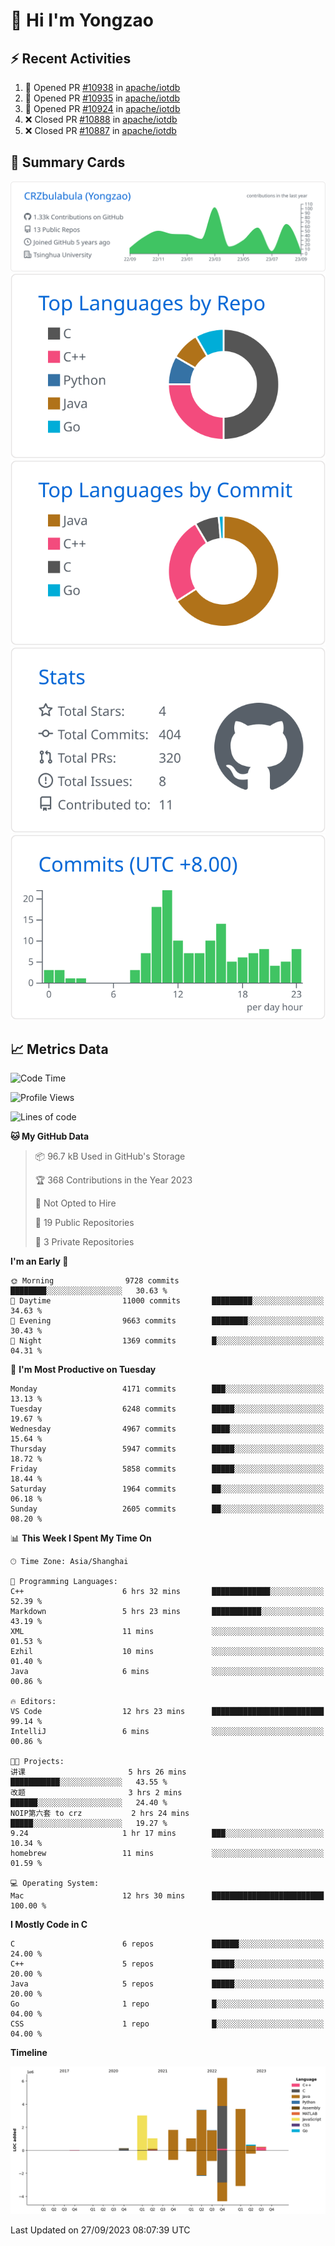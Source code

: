 # 👋 Hi I'm Yongzao

## ⚡ Recent Activities
<!--START_SECTION:activity-->
1. 💪 Opened PR [#10938](https://github.com/apache/iotdb/pull/10938) in [apache/iotdb](https://github.com/apache/iotdb)
2. 💪 Opened PR [#10935](https://github.com/apache/iotdb/pull/10935) in [apache/iotdb](https://github.com/apache/iotdb)
3. 💪 Opened PR [#10924](https://github.com/apache/iotdb/pull/10924) in [apache/iotdb](https://github.com/apache/iotdb)
4. ❌ Closed PR [#10888](https://github.com/apache/iotdb/pull/10888) in [apache/iotdb](https://github.com/apache/iotdb)
5. ❌ Closed PR [#10887](https://github.com/apache/iotdb/pull/10887) in [apache/iotdb](https://github.com/apache/iotdb)
<!--END_SECTION:activity-->

## 🎑 Summary Cards

[![](https://raw.githubusercontent.com/CRZbulabula/CRZbulabula/main/profile-summary-card-output/github/0-profile-details.svg)](https://github.com/vn7n24fzkq/github-profile-summary-cards)
[![](https://raw.githubusercontent.com/CRZbulabula/CRZbulabula/main/profile-summary-card-output/github/1-repos-per-language.svg)](https://github.com/vn7n24fzkq/github-profile-summary-cards) [![](https://raw.githubusercontent.com/CRZbulabula/CRZbulabula/main/profile-summary-card-output/github/2-most-commit-language.svg)](https://github.com/vn7n24fzkq/github-profile-summary-cards)
[![](https://raw.githubusercontent.com/CRZbulabula/CRZbulabula/main/profile-summary-card-output/github/3-stats.svg)](https://github.com/vn7n24fzkq/github-profile-summary-cards) [![](https://raw.githubusercontent.com/CRZbulabula/CRZbulabula/main/profile-summary-card-output/github/4-productive-time.svg)](https://github.com/vn7n24fzkq/github-profile-summary-cards)

## 📈 Metrics Data

<!--START_SECTION:waka-->
![Code Time](http://img.shields.io/badge/Code%20Time-319%20hrs%2015%20mins-blue)

![Profile Views](http://img.shields.io/badge/Profile%20Views-6-blue)

![Lines of code](https://img.shields.io/badge/From%20Hello%20World%20I%27ve%20Written-22.9%20million%20lines%20of%20code-blue)

**🐱 My GitHub Data** 

> 📦 96.7 kB Used in GitHub's Storage 
 > 
> 🏆 368 Contributions in the Year 2023
 > 
> 🚫 Not Opted to Hire
 > 
> 📜 19 Public Repositories 
 > 
> 🔑 3 Private Repositories 
 > 
**I'm an Early 🐤** 

```text
🌞 Morning                9728 commits        ████████░░░░░░░░░░░░░░░░░   30.63 % 
🌆 Daytime                11000 commits       █████████░░░░░░░░░░░░░░░░   34.63 % 
🌃 Evening                9663 commits        ████████░░░░░░░░░░░░░░░░░   30.43 % 
🌙 Night                  1369 commits        █░░░░░░░░░░░░░░░░░░░░░░░░   04.31 % 
```
📅 **I'm Most Productive on Tuesday** 

```text
Monday                   4171 commits        ███░░░░░░░░░░░░░░░░░░░░░░   13.13 % 
Tuesday                  6248 commits        █████░░░░░░░░░░░░░░░░░░░░   19.67 % 
Wednesday                4967 commits        ████░░░░░░░░░░░░░░░░░░░░░   15.64 % 
Thursday                 5947 commits        █████░░░░░░░░░░░░░░░░░░░░   18.72 % 
Friday                   5858 commits        █████░░░░░░░░░░░░░░░░░░░░   18.44 % 
Saturday                 1964 commits        ██░░░░░░░░░░░░░░░░░░░░░░░   06.18 % 
Sunday                   2605 commits        ██░░░░░░░░░░░░░░░░░░░░░░░   08.20 % 
```


📊 **This Week I Spent My Time On** 

```text
🕑︎ Time Zone: Asia/Shanghai

💬 Programming Languages: 
C++                      6 hrs 32 mins       █████████████░░░░░░░░░░░░   52.39 % 
Markdown                 5 hrs 23 mins       ███████████░░░░░░░░░░░░░░   43.19 % 
XML                      11 mins             ░░░░░░░░░░░░░░░░░░░░░░░░░   01.53 % 
Ezhil                    10 mins             ░░░░░░░░░░░░░░░░░░░░░░░░░   01.40 % 
Java                     6 mins              ░░░░░░░░░░░░░░░░░░░░░░░░░   00.86 % 

🔥 Editors: 
VS Code                  12 hrs 23 mins      █████████████████████████   99.14 % 
IntelliJ                 6 mins              ░░░░░░░░░░░░░░░░░░░░░░░░░   00.86 % 

🐱‍💻 Projects: 
讲课                       5 hrs 26 mins       ███████████░░░░░░░░░░░░░░   43.55 % 
改题                       3 hrs 2 mins        ██████░░░░░░░░░░░░░░░░░░░   24.40 % 
NOIP第六套 to crz           2 hrs 24 mins       █████░░░░░░░░░░░░░░░░░░░░   19.27 % 
9.24                     1 hr 17 mins        ███░░░░░░░░░░░░░░░░░░░░░░   10.34 % 
homebrew                 11 mins             ░░░░░░░░░░░░░░░░░░░░░░░░░   01.59 % 

💻 Operating System: 
Mac                      12 hrs 30 mins      █████████████████████████   100.00 % 
```

**I Mostly Code in C** 

```text
C                        6 repos             ██████░░░░░░░░░░░░░░░░░░░   24.00 % 
C++                      5 repos             █████░░░░░░░░░░░░░░░░░░░░   20.00 % 
Java                     5 repos             █████░░░░░░░░░░░░░░░░░░░░   20.00 % 
Go                       1 repo              █░░░░░░░░░░░░░░░░░░░░░░░░   04.00 % 
CSS                      1 repo              █░░░░░░░░░░░░░░░░░░░░░░░░   04.00 % 
```



**Timeline**

![Lines of Code chart](https://raw.githubusercontent.com/CRZbulabula/CRZbulabula/main/assets/bar_graph.png)


 Last Updated on 27/09/2023 08:07:39 UTC
<!--END_SECTION:waka-->

